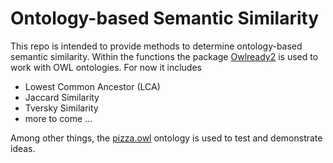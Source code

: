# Ontology-based Semantic Similarity

This repo is intended to provide methods to determine ontology-based semantic similarity. Within the functions the package [Owlready2][2] is used to work with OWL ontologies. For now it includes

* Lowest Common Ancestor (LCA)
* Jaccard Similarity 
* Tversky Similarity
* more to come ...

Among other things, the [pizza.owl][1] ontology is used to test and demonstrate ideas. 

[1]: https://github.com/owlcs/pizza-ontology/blob/master/pizza.owl
[2]: https://github.com/pwin/owlready2
